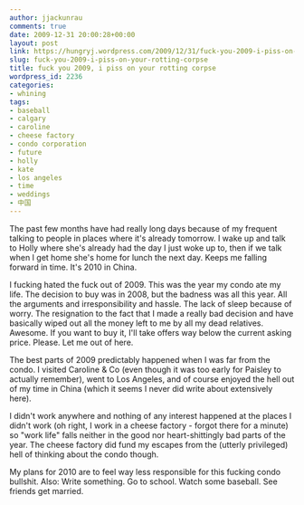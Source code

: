 ```yaml
---
author: jjackunrau
comments: true
date: 2009-12-31 20:00:28+00:00
layout: post
link: https://hungryj.wordpress.com/2009/12/31/fuck-you-2009-i-piss-on-your-rotting-corpse/
slug: fuck-you-2009-i-piss-on-your-rotting-corpse
title: fuck you 2009, i piss on your rotting corpse
wordpress_id: 2236
categories:
- whining
tags:
- baseball
- calgary
- caroline
- cheese factory
- condo corporation
- future
- holly
- kate
- los angeles
- time
- weddings
- 中国
---
```


The past few months have had really long days because of my frequent talking to people in places where it's already tomorrow. I wake up and talk to Holly where she's already had the day I just woke up to, then if we talk when I get home she's home for lunch the next day. Keeps me falling forward in time. It's 2010 in China.

I fucking hated the fuck out of 2009. This was the year my condo ate my life. The decision to buy was in 2008, but the badness was all this year. All the arguments and irresponsibility and hassle. The lack of sleep because of worry. The resignation to the fact that I made a really bad decision and have basically wiped out all the money left to me by all my dead relatives. Awesome. If you want to buy it, I'll take offers way below the current asking price. Please. Let me out of here.

The best parts of 2009 predictably happened when I was far from the condo. I visited Caroline & Co (even though it was too early for Paisley to actually remember), went to Los Angeles, and of course enjoyed the hell out of my time in China (which it seems I never did write about extensively here).

I didn't work anywhere and nothing of any interest happened at the places I didn't work (oh right, I work in a cheese factory - forgot there for a minute) so "work life" falls neither in the good nor heart-shittingly bad parts of the year. The cheese factory did fund my escapes from the (utterly privileged) hell of thinking about the condo though.

My plans for 2010 are to feel way less responsible for this fucking condo bullshit. Also: Write something. Go to school. Watch some baseball. See friends get married.
